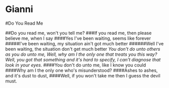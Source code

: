 # Gianni


#Do You Read Me

##Do you read me, won't you tell me?
###If you read me, then please believe me, when I say
####Yes I've been waiting, seems like forever
#####I've been waiting, my situation ain't got much better
######Well I've been waiting, the situation don't get much better
*You don't do unto others as you do unto me,
Well, why am I the only one that treats you this way?
Well, you got that something and it's hard to specify,
I can't diagnose that look in your eyes.*
####You don't do unto me, like I know you could 
####Why am I the only one who's misunderstood? 
####Ashes to ashes, and it's dust to dust, 
####Well, if you won't take me then I guess the devil must.
